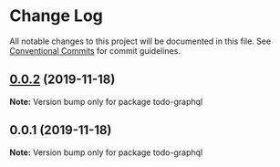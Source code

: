 # Change Log

All notable changes to this project will be documented in this file.
See [Conventional Commits](https://conventionalcommits.org) for commit guidelines.

## [0.0.2](https://github.com/iknowhtml/node-template/compare/v0.0.1...v0.0.2) (2019-11-18)

**Note:** Version bump only for package todo-graphql





## 0.0.1 (2019-11-18)

**Note:** Version bump only for package todo-graphql
